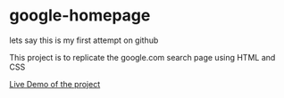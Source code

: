 # google-homepage
lets say this is my first attempt on github 

This project is to replicate the google.com search page using HTML and CSS

<a href="https://vaishflamez.github.io/google-homepage/" target="_blank">Live Demo of the project</a>
